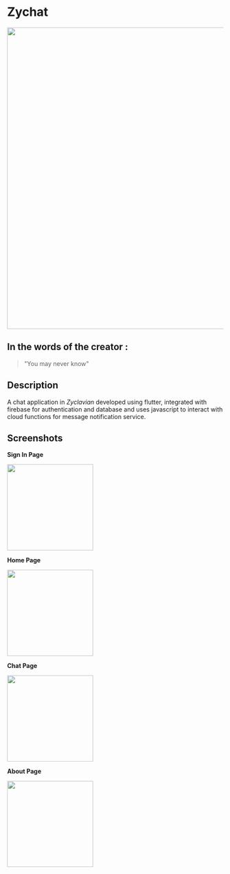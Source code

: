 # Zychat

<img src="https://github.com/qdotdash/zychat_flutter/blob/master/screenshots/banner.png" width = 700>

## In the words of the creator : 
> "You may never know"

## Description

A chat application in *Zyclavian* developed using flutter, integrated with firebase for authentication and database and uses javascript to interact with cloud functions for message notification service.

## Screenshots

**Sign In Page**

<img src="https://github.com/qdotdash/zychat_flutter/blob/master/screenshots/signin.png" width="200">

**Home Page**

<img src="https://github.com/qdotdash/zychat_flutter/blob/master/screenshots/home.png" width="200">

**Chat Page**

<img src="https://github.com/qdotdash/zychat_flutter/blob/master/screenshots/chat.png" width="200">

**About Page**

<img src="https://github.com/qdotdash/zychat_flutter/blob/master/screenshots/about.png" width="200">


